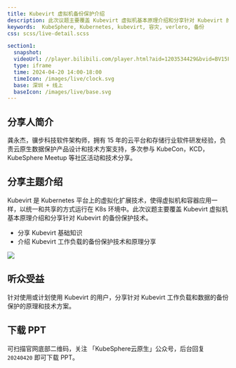 ```yaml
---
title: Kubevirt 虚拟机备份保护介绍
description: 此次议题主要覆盖 Kubevirt 虚拟机基本原理介绍和分享针对 Kubevirt 的备份保护技术。
keywords:  KubeSphere, Kubernetes, kubevirt, 容灾, verlero, 备份
css: scss/live-detail.scss

section1:
  snapshot: 
  videoUrl: //player.bilibili.com/player.html?aid=1203534429&bvid=BV15F4m1w744&cid=1515944096&page=1&high_quality=1
  type: iframe
  time: 2024-04-20 14:00-18:00
  timeIcon: /images/live/clock.svg
  base: 深圳 + 线上
  baseIcon: /images/live/base.svg
---
```


## 分享人简介

龚永杰，骥步科技软件架构师，拥有 15 年的云平台和存储行业软件研发经验，负责云原生数据保护产品设计和技术方案支持，多次参与 KubeCon，KCD，KubeSphere Meetup 等社区活动和技术分享。

## 分享主题介绍

Kubevirt 是 Kubernetes 平台上的虚拟化扩展技术，使得虚拟机和容器应用一样，以统一和共享的方式运行在 K8s 环境中。此次议题主要覆盖 Kubevirt 虚拟机基本原理介绍和分享针对 Kubevirt 的备份保护技术。

- 分享 Kubevirt 基础知识
- 介绍 Kubevirt 工作负载的备份保护技术和原理分享

![](https://pek3b.qingstor.com/kubesphere-community/images/meetup-shenzhen-20240420-poster-gongyongjie.png)

## 听众受益

针对使用或计划使用 Kubevirt 的用户，分享针对 Kubevirt 工作负载和数据的备份保护的原理和技术方案。

## 下载 PPT

可扫描官网底部二维码，关注 「KubeSphere云原生」公众号，后台回复 `20240420` 即可下载 PPT。
